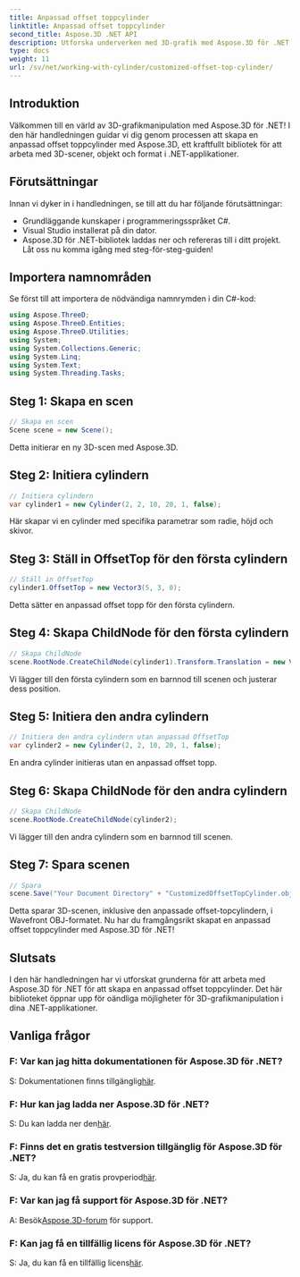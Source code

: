 ```yaml
---
title: Anpassad offset toppcylinder
linktitle: Anpassad offset toppcylinder
second_title: Aspose.3D .NET API
description: Utforska underverken med 3D-grafik med Aspose.3D för .NET. Lär dig att skapa skräddarsydda offset-topcylindrar utan ansträngning. Förhöj din kodningsupplevelse nu!
type: docs
weight: 11
url: /sv/net/working-with-cylinder/customized-offset-top-cylinder/
---
```

## Introduktion
Välkommen till en värld av 3D-grafikmanipulation med Aspose.3D för .NET! I den här handledningen guidar vi dig genom processen att skapa en anpassad offset toppcylinder med Aspose.3D, ett kraftfullt bibliotek för att arbeta med 3D-scener, objekt och format i .NET-applikationer.
## Förutsättningar
Innan vi dyker in i handledningen, se till att du har följande förutsättningar:
- Grundläggande kunskaper i programmeringsspråket C#.
- Visual Studio installerat på din dator.
- Aspose.3D för .NET-bibliotek laddas ner och refereras till i ditt projekt.
Låt oss nu komma igång med steg-för-steg-guiden!
## Importera namnområden
Se först till att importera de nödvändiga namnrymden i din C#-kod:
```csharp
using Aspose.ThreeD;
using Aspose.ThreeD.Entities;
using Aspose.ThreeD.Utilities;
using System;
using System.Collections.Generic;
using System.Linq;
using System.Text;
using System.Threading.Tasks;
```
## Steg 1: Skapa en scen
```csharp
// Skapa en scen
Scene scene = new Scene();
```
Detta initierar en ny 3D-scen med Aspose.3D.
## Steg 2: Initiera cylindern
```csharp
// Initiera cylindern
var cylinder1 = new Cylinder(2, 2, 10, 20, 1, false);
```
Här skapar vi en cylinder med specifika parametrar som radie, höjd och skivor.
## Steg 3: Ställ in OffsetTop för den första cylindern
```csharp
// Ställ in OffsetTop
cylinder1.OffsetTop = new Vector3(5, 3, 0);
```
Detta sätter en anpassad offset topp för den första cylindern.
## Steg 4: Skapa ChildNode för den första cylindern
```csharp
// Skapa ChildNode
scene.RootNode.CreateChildNode(cylinder1).Transform.Translation = new Vector3(10, 0, 0);
```
Vi lägger till den första cylindern som en barnnod till scenen och justerar dess position.
## Steg 5: Initiera den andra cylindern
```csharp
// Initiera den andra cylindern utan anpassad OffsetTop
var cylinder2 = new Cylinder(2, 2, 10, 20, 1, false);
```
En andra cylinder initieras utan en anpassad offset topp.
## Steg 6: Skapa ChildNode för den andra cylindern
```csharp
// Skapa ChildNode
scene.RootNode.CreateChildNode(cylinder2);
```
Vi lägger till den andra cylindern som en barnnod till scenen.
## Steg 7: Spara scenen
```csharp
// Spara
scene.Save("Your Document Directory" + "CustomizedOffsetTopCylinder.obj", FileFormat.WavefrontOBJ);
```
Detta sparar 3D-scenen, inklusive den anpassade offset-topcylindern, i Wavefront OBJ-formatet.
Nu har du framgångsrikt skapat en anpassad offset toppcylinder med Aspose.3D för .NET!
## Slutsats
I den här handledningen har vi utforskat grunderna för att arbeta med Aspose.3D för .NET för att skapa en anpassad offset toppcylinder. Det här biblioteket öppnar upp för oändliga möjligheter för 3D-grafikmanipulation i dina .NET-applikationer.
## Vanliga frågor
### F: Var kan jag hitta dokumentationen för Aspose.3D för .NET?
 S: Dokumentationen finns tillgänglig[här](https://reference.aspose.com/3d/net/).
### F: Hur kan jag ladda ner Aspose.3D för .NET?
 S: Du kan ladda ner den[här](https://releases.aspose.com/3d/net/).
### F: Finns det en gratis testversion tillgänglig för Aspose.3D för .NET?
 S: Ja, du kan få en gratis provperiod[här](https://releases.aspose.com/).
### F: Var kan jag få support för Aspose.3D för .NET?
 A: Besök[Aspose.3D-forum](https://forum.aspose.com/c/3d/18) för support.
### F: Kan jag få en tillfällig licens för Aspose.3D för .NET?
 S: Ja, du kan få en tillfällig licens[här](https://purchase.aspose.com/temporary-license/).